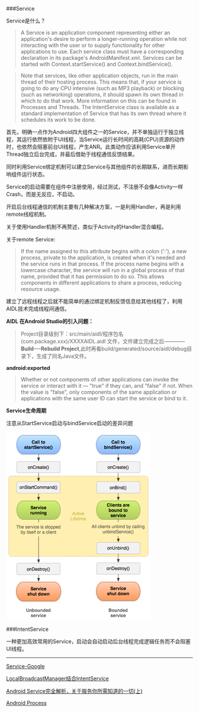 

###Service

Service是什么？

> A Service is an application component representing either an application's desire to perform a longer-running operation while not interacting with the user or to supply functionality for other applications to use. Each service class must have a corresponding <service> declaration in its package's AndroidManifest.xml. Services can be started with Context.startService() and Context.bindService(). 

> Note that services, like other application objects, run in the main thread of their hosting process. This means that, if your service is going to do any CPU intensive (such as MP3 playback) or blocking (such as networking) operations, it should spawn its own thread in which to do that work. More information on this can be found in Processes and Threads. The IntentService class is available as a standard implementation of Service that has its own thread where it schedules its work to be done.
> 

首先，明确一点作为Android四大组件之一的Service，并不单独运行于独立线程，其运行依然依附于UI线程，当Service运行长时间的高耗(CPU)资源的动作时，也依然会阻塞前台UI线程，产生ANR。此类动作应该利用Service单开Thread独立后台完成，并最后借助于线程通信反馈结果。

同时利用Service绑定机制可以建立Service与其他组件的长期联系，进而长期影响组件运行状态。

Service的启动需要在组件中注册使用，经过测试，不注册不会像Activity一样Crash，而是无反应，不启动。

开启后台线程通信的机制主要有几种解决方案，一是利用Handler，再是利用remote线程机制。

关于使用Handler机制不再赘述，类似于Activity的Handler混合编程。

关于remote Service:

> If the name assigned to this attribute begins with a colon (':'), a new process, private to the application, is created when it's needed and the service runs in that process. If the process name begins with a lowercase character, the service will run in a global process of that name, provided that it has permission to do so. This allows components in different applications to share a process, reducing resource usage. 

建立了远程线程之后就不能简单的通过绑定机制反馈信息给其他线程了，利用AIDL技术完成线程间通信。

**AIDL 在Android Studio的引入问题：**

>  Project目录级别下：src/main/aidl/程序包名(com.package.xxx)/XXXXAIDL.aidl 文件，文件建立完成之后————**Build---Rebuild Project**,此时再看build/generated/source/aidl/debug目录下，生成了同名Java文件。
>  

**android:exported**

> Whether or not components of other applications can invoke the service or interact with it — "true" if they can, and "false" if not. When the value is "false", only components of the same application or applications with the same user ID can start the service or bind to it. 

**Service生命周期**

注意从StartService启动与bindService启动的差异问题

![Service Lifecycle](\assets\img\20150721\service_lifecycle.png)

###IntentService

一种更加高效常用的Service，启动会自动启动后台线程完成逻辑任务而不会阻塞UI线程。




---

[Service-Google](http://developer.android.com/guide/components/services.html   "Service-Google-Dev")

[LocalBroadcastManager结合IntentService](http://hukai.me/android-training-course-in-chinese/background-jobs/run-background-service/report-status.html)

[Android Service完全解析，关于服务你所需知道的一切(上) ](http://blog.csdn.net/guolin_blog/article/details/11952435)

[Android Process](http://developer.android.com/guide/topics/manifest/service-element.html)